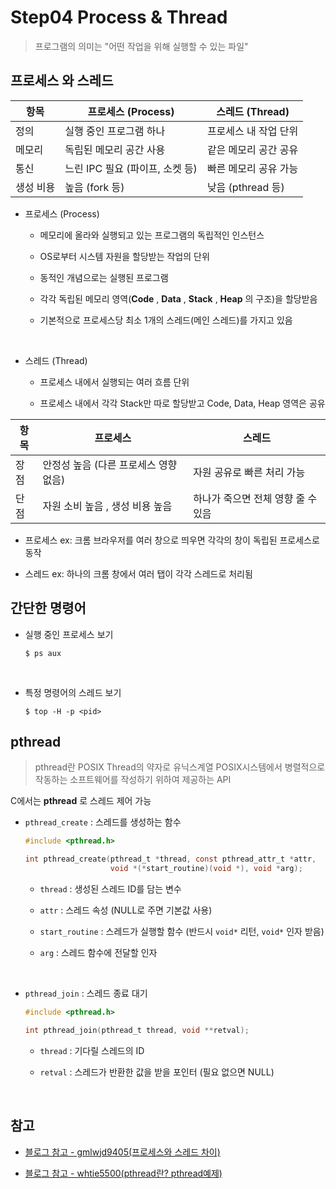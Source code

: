 # Step04 Process & Thread

> 프로그램의 의미는 "어떤 작업을 위해 실행할 수 있는 파일"

## 프로세스 와 스레드

| 항목       | 프로세스 (Process)              | 스레드 (Thread)                |
|------------|----------------------------------|---------------------------------|
| 정의       | 실행 중인 프로그램 하나         | 프로세스 내 작업 단위           |
| 메모리     | 독립된 메모리 공간 사용         | 같은 메모리 공간 공유           |
| 통신       | 느린 IPC 필요 (파이프, 소켓 등) | 빠른 메모리 공유 가능           |
| 생성 비용  | 높음 (fork 등)                  | 낮음 (pthread 등)              |

- 프로세스 (Process)
 
   - 메모리에 올라와 실행되고 있는 프로그램의 독립적인 인스턴스

   - OS로부터 시스템 자원을 할당받는 작업의 단위

   - 동적인 개념으로는 실행된 프로그램

   - 각각 독립된 메모리 영역(**Code** , **Data** , **Stack** , **Heap** 의 구조)을 할당받음

   - 기본적으로 프로세스당 최소 1개의 스레드(메인 스레드)를 가지고 있음

      <br/>

- 스레드 (Thread)

   - 프로세스 내에서 실행되는 여러 흐름 단위

   - 프로세스 내에서 각각 Stack만 따로 할당받고 Code, Data, Heap 영역은 공유


| 항목     | 프로세스                           | 스레드                         |
|----------|-------------------------------------|--------------------------------|
| 장점     | 안정성 높음 (다른 프로세스 영향 없음) | 자원 공유로 빠른 처리 가능     |
| 단점     | 자원 소비 높음 , 생성 비용 높음           | 하나가 죽으면 전체 영향 줄 수 있음 |

- 프로세스 ex: 크롬 브라우저를 여러 창으로 띄우면 각각의 창이 독립된 프로세스로 동작

- 스레드 ex: 하나의 크롬 창에서 여러 탭이 각각 스레드로 처리됨

## 간단한 명령어

- 실행 중인 프로세스 보기

   ```
   $ ps aux
   ```

   <br/>

- 특정 명령어의 스레드 보기

   ```
   $ top -H -p <pid>
   ```

## pthread

> pthread란 POSIX Thread의 약자로 유닉스계열 POSIX시스템에서 병렬적으로 작동하는 소프트웨어를 작성하기 위하여 제공하는 API

C에서는 **pthread** 로 스레드 제어 가능


- `pthread_create` : 스레드를 생성하는 함수

   ```c
   #include <pthread.h>

   int pthread_create(pthread_t *thread, const pthread_attr_t *attr,
                      void *(*start_routine)(void *), void *arg);
   ```
   
   - `thread` : 생성된 스레드 ID를 담는 변수

   - `attr` : 스레드 속성 (NULL로 주면 기본값 사용)

   - `start_routine` : 스레드가 실행할 함수 (반드시 `void*` 리턴, `void*` 인자 받음)

   - `arg` : 스레드 함수에 전달할 인자

   <br/>

- `pthread_join` : 스레드 종료 대기

   ```c
   #include <pthread.h>

   int pthread_join(pthread_t thread, void **retval);
   ```

   - `thread` : 기다릴 스레드의 ID

   - `retval` : 스레드가 반환한 값을 받을 포인터 (필요 없으면 NULL)

   <br/>

## 참고

- [블로그 참고 - gmlwjd9405(프로세스와 스레드 차이)](https://gmlwjd9405.github.io/2018/09/14/process-vs-thread.html)

- [블로그 참고 - whtie5500(pthread란? pthread예제)](https://blog.naver.com/whtie5500/221692793640)


